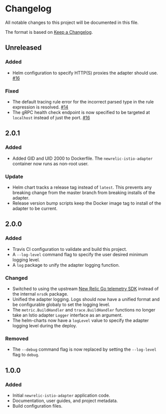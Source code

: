 # Changelog
All notable changes to this project will be documented in this file.

The format is based on [Keep a Changelog](https://keepachangelog.com/en/1.0.0/).

## Unreleased

### Added

* Helm configuration to specify HTTP(S) proxies the adapter should use. [#16](https://github.com/newrelic/newrelic-istio-adapter/issues/16)

### Fixed

* The default tracing rule error for the incorrect parsed type in the rule expression is resolved. [#14](https://github.com/newrelic/newrelic-istio-adapter/issues/14)
* The gRPC health check endpoint is now specified to be targeted at `localhost` instead of just the port. [#16](https://github.com/newrelic/newrelic-istio-adapter/issues/16)

## 2.0.1

### Added

*   Added GID and UID 2000 to Dockerfile. The `newrelic-istio-adapter` container now runs as non-root user. 

### Update

*  Helm chart tracks a release tag instead of `latest`. This prevents any breaking change from the master branch from breaking installs of the adapter.
*  Release version bump scripts keep the Docker image tag to install of the adapter to be current.

## 2.0.0

### Added

*   Travis CI configuration to validate and build this project.
*   A `--log-level` command flag to specify the user desired minimum logging level.
*   A `log` package to unify the adapter logging function.

### Changed

*   Switched to using the upstream [New Relic Go telemetry SDK](https://github.com/newrelic/newrelic-telemetry-sdk-go) instead of the internal `nrsdk` package.
*   Unified the adapter logging. Logs should now have a unified format and be configurable globaly to set the logging level.
*   The `metric.BuildHandler` and `trace.BuildHandler` functions no longer take an Istio adapter `Logger` interface as an argument.
*   The helm-charts now have a `logLevel` value to specify the adapter logging level during the deploy.

### Removed

*   The `--debug` command flag is now replaced by setting the `--log-level` flag to `debug`.

## 1.0.0

### Added

*   Initial `newrelic-istio-adapter` application code.
*   Documentation, user guides, and project metadata.
*   Build configuration files.

